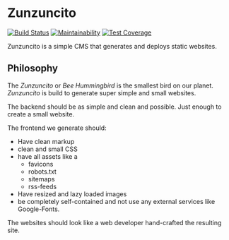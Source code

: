 # Zunzuncito

[![Build Status](https://shostakovich.semaphoreci.com/badges/zunzuncito/branches/main.svg)](https://shostakovich.semaphoreci.com/projects/zunzuncito)
[![Maintainability](https://api.codeclimate.com/v1/badges/4fcbfbe1213fe0c58791/maintainability)](https://codeclimate.com/github/shostakovich/zunzuncito/maintainability)
[![Test Coverage](https://api.codeclimate.com/v1/badges/4fcbfbe1213fe0c58791/test_coverage)](https://codeclimate.com/github/shostakovich/zunzuncito/test_coverage)

Zunzuncito is a simple CMS that generates and deploys static websites.

## Philosophy

The _Zunzuncito_ or _Bee Hummingbird_ is the smallest bird on our planet. _Zunzuncito_ is build to generate super simple and small websites.

The backend should be as simple and clean and possible. Just enough to create a small website.

The frontend we generate should:

* Have clean markup
* clean and small CSS
* have all assets like a
  * favicons
  * robots.txt
  * sitemaps
  * rss-feeds
* Have resized and lazy loaded images
* be completely self-contained and not use any external services like Google-Fonts.

The websites should look like a web developer hand-crafted the resulting site.
